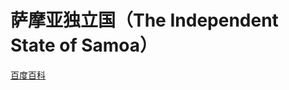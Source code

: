 # 萨摩亚独立国（The Independent State of Samoa）

[百度百科](https://baike.baidu.com/item/%E8%90%A8%E6%91%A9%E4%BA%9A/423416)